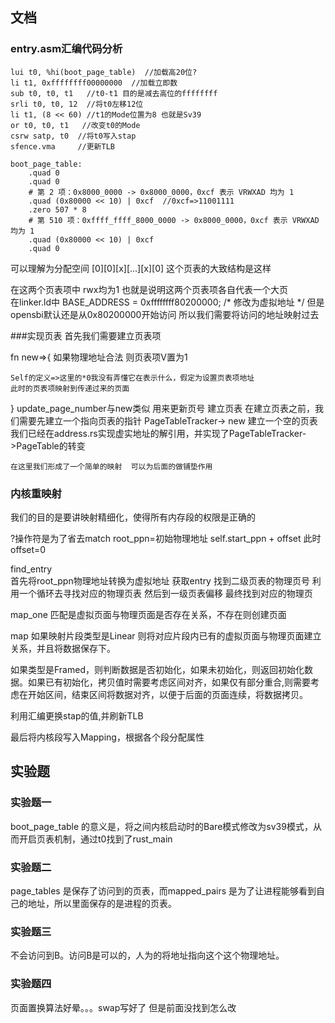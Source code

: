 ## 文档
###	entry.asm汇编代码分析
```
lui t0, %hi(boot_page_table)  //加载高20位?
li t1, 0xffffffff00000000  //加载立即数
sub t0, t0, t1   //t0-t1 目的是减去高位的ffffffff
srli t0, t0, 12  //将t0左移12位
li t1, (8 << 60) //t1的Mode位置为8 也就是Sv39
or t0, t0, t1   //改变t0的Mode
csrw satp, t0  //将t0写入stap
sfence.vma     //更新TLB

boot_page_table:
    .quad 0
    .quad 0
    # 第 2 项：0x8000_0000 -> 0x8000_0000，0xcf 表示 VRWXAD 均为 1
    .quad (0x80000 << 10) | 0xcf  //0xcf=>11001111
    .zero 507 * 8
    # 第 510 项：0xffff_ffff_8000_0000 -> 0x8000_0000，0xcf 表示 VRWXAD 均为 1
    .quad (0x80000 << 10) | 0xcf
    .quad 0
```
可以理解为分配空间 
[0][0][x][…][x][0]  这个页表的大致结构是这样

在这两个页表项中 rwx均为1 也就是说明这两个页表项各自代表一个大页		
在linker.ld中
    BASE_ADDRESS = 0xffffffff80200000; /* 修改为虚拟地址 */
但是opensbi默认还是从0x80200000开始访问
所以我们需要将访问的地址映射过去		

###实现页表
首先我们需要建立页表项
 
 fn new=>{
	如果物理地址合法  则页表项V置为1
	
	Self的定义=>这里的*0我没有弄懂它在表示什么，假定为设置页表项地址 
	此时的页表项映射到传递过来的页面
} 
update_page_number与new类似 用来更新页号
建立页表
	在建立页表之前，我们需要先建立一个指向页表的指针
	PageTableTracker-> new 
建立一个空的页表  我们已经在address.rs实现虚实地址的解引用，并实现了PageTableTracker->PageTable的转变

	
	在这里我们形成了一个简单的映射  可以为后面的做铺垫作用
###	内核重映射
我们的目的是要讲映射精细化，使得所有内存段的权限是正确的

?操作符是为了省去match 
root_ppn=初始物理地址  self.start_ppn + offset  此时offset=0

find_entry  
		首先将root_ppn物理地址转换为虚拟地址
		获取entry  找到二级页表的物理页号
		利用一个循环去寻找对应的物理页表 然后到一级页表偏移
		最终找到对应的物理页

map_one
		匹配是虚拟页面与物理页面是否存在关系，不存在则创建页面
	
map
如果映射片段类型是Linear 则将对应片段内已有的虚拟页面与物理页面建立关系，并且将数据保存下。
	
如果类型是Framed，则判断数据是否初始化，如果未初始化，则返回初始化数据。如果已有初始化，拷贝值时需要考虑区间对齐，如果仅有部分重合,则需要考虑在开始区间，结束区间将数据对齐，以便于后面的页面连续，将数据拷贝。

利用汇编更换stap的值,并刷新TLB

最后将内核段写入Mapping，根据各个段分配属性

## 实验题	
### 实验题一
boot_page_table 的意义是，将之间内核启动时的Bare模式修改为sv39模式，从而开启页表机制，通过t0找到了rust_main
	
### 实验题二
page_tables 是保存了访问到的页表，而mapped_pairs 是为了让进程能够看到自己的地址，所以里面保存的是进程的页表。

### 实验题三
不会访问到B。访问B是可以的，人为的将地址指向这个这个物理地址。

### 实验题四
页面置换算法好晕。。。swap写好了  但是前面没找到怎么改
